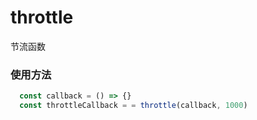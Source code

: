 # throttle
节流函数

### 使用方法

```javascript
  const callback = () => {}
  const throttleCallback = = throttle(callback, 1000)
```